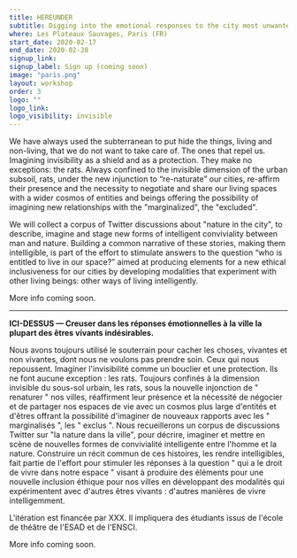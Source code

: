 ```yaml
---
title: HEREUNDER
subtitle: Digging into the emotional responses to the city most unwanted living beings.
where: Les Plateaux Sauvages, Paris (FR)
start_date: 2020-02-17
end_date: 2020-02-28
signup_link:
signup_label: Sign up (coming soon)
image: "paris.png"
layout: workshop
order: 3
logo: ""
logo_link:
logo_visibility: invisible
---
```


We have always used the subterranean to put hide the things, living and non-living, that we do not want to take care of. The ones that repel us. Imagining invisibility as a shield and as a protection. They make no exceptions: the rats. Always confined to the invisible dimension of the urban subsoil, rats, under the new injunction to “re-naturate” our cities, re-affirm their presence and the necessity to negotiate and share our living spaces with a wider cosmos of entities and beings offering the possibility of imagining new relationships with the "marginalized", the "excluded".

We will collect a corpus of Twitter discussions about "nature in the city", to describe, imagine and stage new forms of intelligent conviviality between man and nature. Building a common narrative of these stories, making them intelligible, is part of the effort to stimulate answers to the question “who is entitled to live in our space?” aimed at producing elements for a new ethical inclusiveness for our cities by developing modalities that experiment with other living beings: other ways of living intelligently.

More info coming soon.

<hr>


**ICI-DESSUS — Creuser dans les réponses émotionnelles à la ville la plupart des êtres vivants indésirables.**

Nous avons toujours utilisé le souterrain pour cacher les choses, vivantes et non vivantes, dont nous ne voulons pas prendre soin. Ceux qui nous repoussent. Imaginer l'invisibilité comme un bouclier et une protection. Ils ne font aucune exception : les rats. Toujours confinés à la dimension invisible du sous-sol urbain, les rats, sous la nouvelle injonction de " renaturer " nos villes, réaffirment leur présence et la nécessité de négocier et de partager nos espaces de vie avec un cosmos plus large d'entités et d'êtres offrant la possibilité d'imaginer de nouveaux rapports avec les " marginalisés ", les " exclus ". Nous recueillerons un corpus de discussions Twitter sur "la nature dans la ville", pour décrire, imaginer et mettre en scène de nouvelles formes de convivialité intelligente entre l'homme et la nature. Construire un récit commun de ces histoires, les rendre intelligibles, fait partie de l'effort pour stimuler les réponses à la question " qui a le droit de vivre dans notre espace " visant à produire des éléments pour une nouvelle inclusion éthique pour nos villes en développant des modalités qui expérimentent avec d'autres êtres vivants : d'autres manières de vivre intelligemment.

L'itération est financée par XXX. Il impliquera des étudiants issus de l'école de théâtre de l'ESAD et de l'ENSCI.

More info coming soon.
